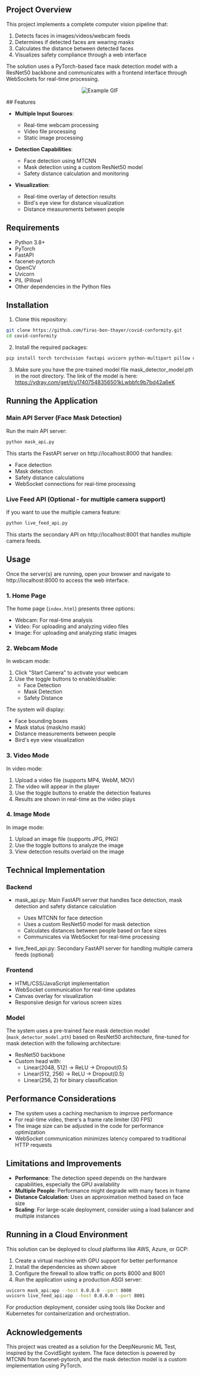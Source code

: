 ## Project Overview

This project implements a complete computer vision pipeline that:
1. Detects faces in images/videos/webcam feeds
2. Determines if detected faces are wearing masks
3. Calculates the distance between detected faces
4. Visualizes safety compliance through a web interface

The solution uses a PyTorch-based face mask detection model with a ResNet50 backbone and communicates with a frontend interface through WebSockets for real-time processing.
<p align="center">
  <img src="demo.gif" alt="Example GIF">
</p>
## Features

- **Multiple Input Sources**:
  - Real-time webcam processing
  - Video file processing
  - Static image processing
  
- **Detection Capabilities**:
  - Face detection using MTCNN
  - Mask detection using a custom ResNet50 model
  - Safety distance calculation and monitoring
  
- **Visualization**:
  - Real-time overlay of detection results
  - Bird's eye view for distance visualization
  - Distance measurements between people

## Requirements

- Python 3.8+ 
- PyTorch
- FastAPI
- facenet-pytorch
- OpenCV
- Uvicorn
- PIL (Pillow)
- Other dependencies in the Python files

## Installation

1. Clone this repository:
```bash
git clone https://github.com/firas-ben-thayer/covid-conformity.git
cd covid-conformity
```

2. Install the required packages:
```bash
pip install torch torchvision fastapi uvicorn python-multipart pillow opencv-python facenet-pytorch cachetools
```

3. Make sure you have the pre-trained model file mask_detector_model.pth in the root directory. The link of the model is here: https://ydray.com/get/t/u17407548356501kLwbbfc9b7bd42a6eK

## Running the Application

### Main API Server (Face Mask Detection)

Run the main API server:

```bash
python mask_api.py
```

This starts the FastAPI server on http://localhost:8000 that handles:
- Face detection
- Mask detection
- Safety distance calculations
- WebSocket connections for real-time processing

### Live Feed API (Optional - for multiple camera support)

If you want to use the multiple camera feature:

```bash
python live_feed_api.py
```

This starts the secondary API on http://localhost:8001 that handles multiple camera feeds.

## Usage

Once the server(s) are running, open your browser and navigate to http://localhost:8000 to access the web interface.

### 1. Home Page

The home page (`index.html`) presents three options:
- Webcam: For real-time analysis
- Video: For uploading and analyzing video files
- Image: For uploading and analyzing static images

### 2. Webcam Mode

In webcam mode:
1. Click "Start Camera" to activate your webcam
2. Use the toggle buttons to enable/disable:
   - Face Detection
   - Mask Detection
   - Safety Distance

The system will display:
- Face bounding boxes
- Mask status (mask/no mask)
- Distance measurements between people
- Bird's eye view visualization

### 3. Video Mode

In video mode:
1. Upload a video file (supports MP4, WebM, MOV)
2. The video will appear in the player
3. Use the toggle buttons to enable the detection features
4. Results are shown in real-time as the video plays

### 4. Image Mode

In image mode:
1. Upload an image file (supports JPG, PNG)
2. Use the toggle buttons to analyze the image
3. View detection results overlaid on the image

## Technical Implementation

### Backend

- mask_api.py: Main FastAPI server that handles face detection, mask detection and safety distance calculation
  - Uses MTCNN for face detection
  - Uses a custom ResNet50 model for mask detection
  - Calculates distances between people based on face sizes
  - Communicates via WebSocket for real-time processing

- live_feed_api.py: Secondary FastAPI server for handling multiple camera feeds (optional)

### Frontend

- HTML/CSS/JavaScript implementation
- WebSocket communication for real-time updates
- Canvas overlay for visualization
- Responsive design for various screen sizes

### Model

The system uses a pre-trained face mask detection model (`mask_detector_model.pth`) based on ResNet50 architecture, fine-tuned for mask detection with the following architecture:
- ResNet50 backbone
- Custom head with:
  - Linear(2048, 512) → ReLU → Dropout(0.5)
  - Linear(512, 256) → ReLU → Dropout(0.5)
  - Linear(256, 2) for binary classification

## Performance Considerations

- The system uses a caching mechanism to improve performance
- For real-time video, there's a frame rate limiter (30 FPS)
- The image size can be adjusted in the code for performance optimization
- WebSocket communication minimizes latency compared to traditional HTTP requests

## Limitations and Improvements

- **Performance**: The detection speed depends on the hardware capabilities, especially the GPU availability
- **Multiple People**: Performance might degrade with many faces in frame
- **Distance Calculation**: Uses an approximation method based on face size
- **Scaling**: For large-scale deployment, consider using a load balancer and multiple instances

## Running in a Cloud Environment

This solution can be deployed to cloud platforms like AWS, Azure, or GCP:

1. Create a virtual machine with GPU support for better performance
2. Install the dependencies as shown above
3. Configure the firewall to allow traffic on ports 8000 and 8001
4. Run the application using a production ASGI server:

```bash
uvicorn mask_api:app --host 0.0.0.0 --port 8000
uvicorn live_feed_api:app --host 0.0.0.0 --port 8001
```

For production deployment, consider using tools like Docker and Kubernetes for containerization and orchestration.

## Acknowledgements

This project was created as a solution for the DeepNeuronic ML Test, inspired by the CovidSight system. The face detection is powered by MTCNN from facenet-pytorch, and the mask detection model is a custom implementation using PyTorch.

